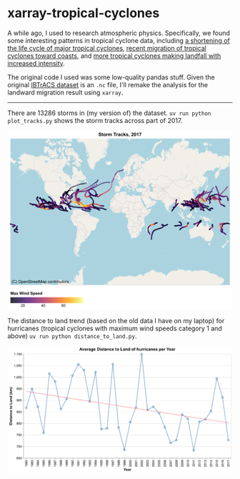 # xarray-tropical-cyclones

A while ago, I used to research atmospheric physics.
Specifically, we found some interesting patterns in tropical cyclone data, including [a shortening of the life cycle of major tropical cyclones](https://agupubs.onlinelibrary.wiley.com/doi/10.1029/2020GL088589), [recent migration of tropical cyclones toward coasts](https://www.science.org/doi/10.1126/science.abb9038), and [more tropical cyclones making landfall with increased intensity](https://www.nature.com/articles/s41598-022-09287-6).

The original code I used was some low-quality pandas stuff.
Given the original [IBTrACS dataset](https://www.ncei.noaa.gov/products/international-best-track-archive) is an `.nc` file, I'll remake the analysis for the landward migration result using `xarray`.

---

There are 13286 storms in (my version of) the dataset.
`uv run python plot_tracks.py` shows the storm tracks across part of 2017.

![Storm tracks 2017.](storm_tracks_2017.png)

The distance to land trend (based on the old data I have on my laptop) for hurricanes (tropical cyclones with maximum wind speeds category 1 and above) `uv run python distance_to_land.py`.

![Annual distance to land trend for hurricanes.](distance_to_land.png)
